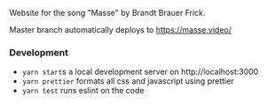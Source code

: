 Website for the song "Masse" by Brandt Brauer Frick. 

Master branch automatically deploys to https://masse.video/

### Development

- `yarn start`s a local development server on http://localhost:3000
- `yarn prettier` formats all css and javascript using prettier
- `yarn test` runs eslint on the code

